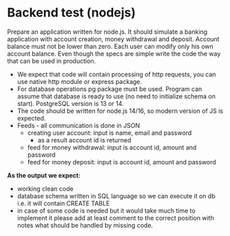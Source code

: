 # Backend test (nodejs)

Prepare an application written for node.js. 
It should simulate a banking application with account creation, money withdrawal and deposit. 
Account balance must not be lower than zero. 
Each user can modify only his own account balance. 
Even though the specs are simple write the code the way that can be used in production.

- We expect that code will contain processing of http requests, you can use native http module
or express package.
- For database operations pg package must be used. Program can assume that database is
ready to use (no need to initialize schema on start). PostgreSQL version is 13 or 14.
- The code should be written for node.js 14/16, so modern version of JS is expected.
- Feeds - all communication is done in JSON
  - creating user account: input is name, email and password
    - as a result account id is returned
  - feed for money withdrawal: input is account id, amount and password
  - feed for money deposit: input is account id, amount and password

**As the output we expect:**
- working clean code
- database schema written in SQL language so we can execute it on db i.e. it will contain
CREATE TABLE
- in case of some code is needed but it would take much time to implement it please add at
least comment to the correct position with notes what should be handled by missing code.
